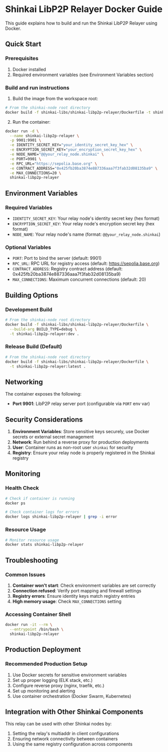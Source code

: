 # Shinkai LibP2P Relayer Docker Guide

This guide explains how to build and run the Shinkai LibP2P Relayer using Docker.

## Quick Start

### Prerequisites

1. Docker installed
2. Required environment variables (see Environment Variables section)

### Build and run instructions

1. Build the image from the workspace root:

```bash
# From the shinkai-node root directory
docker build -f shinkai-libs/shinkai-libp2p-relayer/Dockerfile -t shinkai-libp2p-relayer .
```

2. Run the container:

```bash
docker run -d \
  --name shinkai-libp2p-relayer \
  -p 9901:9901 \
  -e IDENTITY_SECRET_KEY="your_identity_secret_key_hex" \
  -e ENCRYPTION_SECRET_KEY="your_encryption_secret_key_hex" \
  -e NODE_NAME="@@your_relay_node.shinkai" \
  -e PORT=9901 \
  -e RPC_URL="https://sepolia.base.org" \
  -e CONTRACT_ADDRESS="0x425fb20ba3874e887336aaa7f3fab32d08135ba9" \
  -e MAX_CONNECTIONS=20 \
  shinkai-libp2p-relayer
```

## Environment Variables

### Required Variables

- `IDENTITY_SECRET_KEY`: Your relay node's identity secret key (hex format)
- `ENCRYPTION_SECRET_KEY`: Your relay node's encryption secret key (hex format)  
- `NODE_NAME`: Your relay node's name (format: `@@your_relay_node.shinkai`)

### Optional Variables

- `PORT`: Port to bind the server (default: 9901)
- `RPC_URL`: RPC URL for registry access (default: https://sepolia.base.org)
- `CONTRACT_ADDRESS`: Registry contract address (default: 0x425fb20ba3874e887336aaa7f3fab32d08135ba9)
- `MAX_CONNECTIONS`: Maximum concurrent connections (default: 20)

## Building Options

### Development Build

```bash
# From the shinkai-node root directory
docker build -f shinkai-libs/shinkai-libp2p-relayer/Dockerfile \
  --build-arg BUILD_TYPE=debug \
  -t shinkai-libp2p-relayer:dev .
```

### Release Build (Default)

```bash
# From the shinkai-node root directory
docker build -f shinkai-libs/shinkai-libp2p-relayer/Dockerfile \
  -t shinkai-libp2p-relayer:latest .
```

## Networking

The container exposes the following:

- **Port 9901**: LibP2P relay server port (configurable via `PORT` env var)

## Security Considerations

1. **Environment Variables**: Store sensitive keys securely, use Docker secrets or external secret management
2. **Network**: Run behind a reverse proxy for production deployments
3. **User**: Container runs as non-root user `shinkai` for security
4. **Registry**: Ensure your relay node is properly registered in the Shinkai registry

## Monitoring

### Health Check

```bash
# Check if container is running
docker ps

# Check container logs for errors
docker logs shinkai-libp2p-relayer | grep -i error
```

### Resource Usage

```bash
# Monitor resource usage
docker stats shinkai-libp2p-relayer
```

## Troubleshooting

### Common Issues

1. **Container won't start**: Check environment variables are set correctly
2. **Connection refused**: Verify port mapping and firewall settings
3. **Registry errors**: Ensure identity keys match registry entries
4. **High memory usage**: Check `MAX_CONNECTIONS` setting

### Accessing Container Shell

```bash
docker run -it --rm \
  --entrypoint /bin/bash \
  shinkai-libp2p-relayer
```

## Production Deployment

### Recommended Production Setup

1. Use Docker secrets for sensitive environment variables
2. Set up proper logging (ELK stack, etc.)
3. Configure reverse proxy (nginx, traefik, etc.)
4. Set up monitoring and alerting
5. Use container orchestration (Docker Swarm, Kubernetes)

## Integration with Other Shinkai Components

This relay can be used with other Shinkai nodes by:

1. Setting the relay's multiaddr in client configurations
2. Ensuring network connectivity between containers
3. Using the same registry configuration across components 